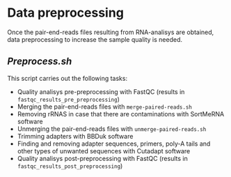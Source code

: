 # Data preprocessing
Once the pair-end-reads files resulting from RNA-analisys are obtained, data preprocessing to increase the sample quality is needed.

## _Preprocess.sh_

This script carries out the following tasks:

- Quality analisys pre-preprocessing with FastQC (results in `fastqc_results_pre_preprocessing`)
- Merging the pair-end-reads files with `merge-paired-reads.sh`
- Removing rRNAS in case that there are contaminations with SortMeRNA software
- Unmerging the pair-end-reads files with `unmerge-paired-reads.sh`
- Trimming adapters with BBDuk software
- Finding and removing adapter sequences, primers, poly-A tails and other types of unwanted sequences with Cutadapt software
- Quality analisys post-preprocessing with FastQC (results in `fastqc_results_post_preprocessing`)



